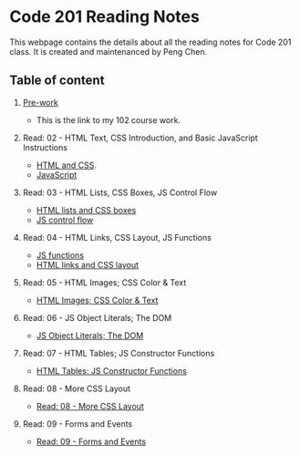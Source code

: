 # Code 201 Reading Notes
This webpage contains the details about all the reading notes for Code 201 class. It is created and maintenanced by Peng Chen.
## Table of content
1. [Pre-work](https://pengchen11.github.io/learning-journal/)
   - This is the link to my 102 course work. 
2. Read: 02 - HTML Text, CSS Introduction, and Basic JavaScript Instructions
   - [HTML and CSS](https://pengchen11.github.io/reading-notes/class-02). 
   - [JavaScript](https://pengchen11.github.io/learning-journal/read_08)

3. Read: 03 - HTML Lists, CSS Boxes, JS Control Flow
   - [HTML lists and CSS boxes](https://pengchen11.github.io/reading-notes/class-03)
   - [JS control flow](https://pengchen11.github.io/learning-journal/read_08)

4. Read: 04 - HTML Links, CSS Layout, JS Functions
   - [JS functions](https://pengchen11.github.io/learning-journal/read_08)
   - [HTML links and CSS layout](https://pengchen11.github.io/reading-notes/class-04)
  
5. Read: 05 - HTML Images; CSS Color & Text
   - [HTML Images; CSS Color & Text](https://pengchen11.github.io/reading-notes/class-05)
  
6. Read: 06 - JS Object Literals; The DOM
   - [JS Object Literals; The DOM](https://pengchen11.github.io/reading-notes/class-06)
7. Read: 07 - HTML Tables; JS Constructor Functions
   - [HTML Tables; JS Constructor Functions](https://pengchen11.github.io/reading-notes/class-07)
8. Read: 08 - More CSS Layout
   - [Read: 08 - More CSS Layout](https://pengchen11.github.io/reading-notes/class-08)
9.  Read: 09 - Forms and Events  
    - [Read: 09 - Forms and Events](https://pengchen11.github.io/reading-notes/class-09)